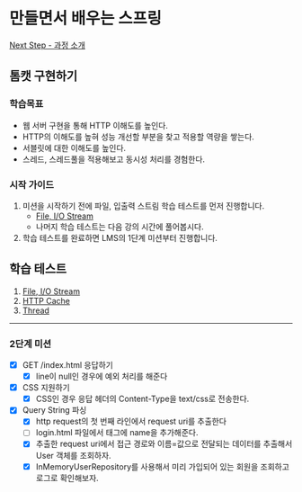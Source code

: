 # 만들면서 배우는 스프링
[Next Step - 과정 소개](https://edu.nextstep.camp/c/4YUvqn9V)

## 톰캣 구현하기

### 학습목표
- 웹 서버 구현을 통해 HTTP 이해도를 높인다.
- HTTP의 이해도를 높혀 성능 개선할 부분을 찾고 적용할 역량을 쌓는다.
- 서블릿에 대한 이해도를 높인다.
- 스레드, 스레드풀을 적용해보고 동시성 처리를 경험한다.

### 시작 가이드
1. 미션을 시작하기 전에 파일, 입출력 스트림 학습 테스트를 먼저 진행합니다.
   - [File, I/O Stream](study/src/test/java/study)
   - 나머지 학습 테스트는 다음 강의 시간에 풀어봅시다.
2. 학습 테스트를 완료하면 LMS의 1단계 미션부터 진행합니다.

## 학습 테스트
1. [File, I/O Stream](study/src/test/java/study)
2. [HTTP Cache](study/src/test/java/cache)
3. [Thread](study/src/test/java/thread)

---

### 2단계 미션

- [X] GET /index.html 응답하기
  - [X] line이 null인 경우에 예외 처리를 해준다
- [X] CSS 지원하기
  - [X] CSS인 경우 응답 헤더의 Content-Type을 text/css로 전송한다.
- [X] Query String 파싱
  - [X] http request의 첫 번째 라인에서 request uri를 추출한다
  - [ ] login.html 파일에서 태그에 name을 추가해준다.
  - [X] 추출한 request uri에서 접근 경로와 이름=값으로 전달되는 데이터를 추출해서 User 객체를 조회하자.
  - [X] InMemoryUserRepository를 사용해서 미리 가입되어 있는 회원을 조회하고 로그로 확인해보자.